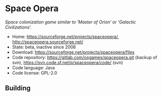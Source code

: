 # Space Opera

_Space colonization game similar to 'Master of Orion' or 'Galactic Civilizations'._

- Home: https://sourceforge.net/projects/spaceopera/, http://spaceopera.sourceforge.net/
- State: beta, inactive since 2008
- Download: https://sourceforge.net/projects/spaceopera/files
- Code repository: https://gitlab.com/osgames/spaceopera.git (backup of svn), https://svn.code.sf.net/p/spaceopera/code/ (svn)
- Code language: Java
- Code license: GPL-2.0

## Building

